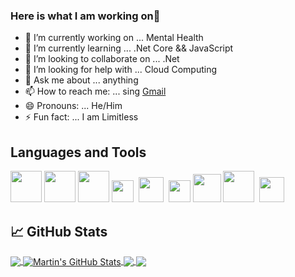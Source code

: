 ### Here is what I am working on👋

- 🔭 I’m currently working on ... Mental Health
- 🌱 I’m currently learning ... .Net Core && JavaScript
- 👯 I’m looking to collaborate on ... .Net
- 🤔 I’m looking for help with ... Cloud Computing
- 💬 Ask me about ... anything
- 📫 How to reach me: ... sing [Gmail](mailto:amansohal8654@gmail.com)
- 😄 Pronouns: ... He/Him
- ⚡ Fun fact: ... I am Limitless 

## Languages and Tools
<p>
	<img src="https://cdn.jsdelivr.net/gh/devicons/devicon@v2.14.0/devicon.min.css" width=50px>
	<img src="https://i.pinimg.com/originals/07/ca/4a/07ca4afbde70ce0c995b3f63e9c04ceb.png" width=50px>
	<img src="https://upload.wikimedia.org/wikipedia/commons/thumb/6/61/HTML5_logo_and_wordmark.svg/512px-HTML5_logo_and_wordmark.svg.png" width=50px>
	<img src="https://upload.wikimedia.org/wikipedia/commons/thumb/d/d5/CSS3_logo_and_wordmark.svg/1200px-CSS3_logo_and_wordmark.svg.png" width=35px><span>&nbsp;</span>
	<img src="https://brandslogos.com/wp-content/uploads/thumbs/bootstrap-logo-vector.svg" width=40px><span>&nbsp;</span>
	<img src="https://upload.wikimedia.org/wikipedia/commons/thumb/1/18/ISO_C%2B%2B_Logo.svg/1200px-ISO_C%2B%2B_Logo.svg.png" width=35px>
	<img src="https://cdn.iconscout.com/icon/free/png-512/c-programming-569564.png" width=45px>
	<img src="https://img.icons8.com/fluent/48/000000/github.png" width=50px><span>&nbsp;</span>
	<img src="https://upload.wikimedia.org/wikipedia/commons/thumb/9/9a/Visual_Studio_Code_1.35_icon.svg/1200px-Visual_Studio_Code_1.35_icon.svg.png" width=40px>
</p>

## &#x1f4c8; GitHub Stats

<a href="https://github.com/amansohal8654">
  <img align="center" src="https://github-readme-stats.vercel.app/api/top-langs/?username=amansohal8654&hide=java,html,tex&title_color=ffffff&text_color=c9cacc&icon_color=2bbc8a&bg_color=1d1f21&langs_count=3" />
</a>
<a href="https://github.com/amansohal8654">
  <img align="center" src="https://github-readme-stats.vercel.app/api?username=amansohal8654&show_icons=true&line_height=27&count_private=true&title_color=ffffff&text_color=c9cacc&icon_color=2bbc8a&bg_color=1d1f21" alt="Martin's GitHub Stats" />
</a>

<a href="https://github.com/amansohal8654/.Net-MicroServices">
  <img align="center" src="https://github-readme-stats.vercel.app/api/pin/?username=amansohal8654&repo=.Net-MicroServices&title_color=ffffff&text_color=c9cacc&icon_color=2bbc8a&bg_color=1d1f21" />
</a>


<a href="https://github.com/amansohal8654/Air-Quality-Monitoring">
  <img align="center" src="https://github-readme-stats.vercel.app/api/pin/?username=amansohal8654&repo=Air-Quality-Monitoring&title_color=ffffff&text_color=c9cacc&icon_color=2bbc8a&bg_color=1d1f21" />
</a>    


